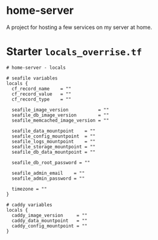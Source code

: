 # home-server

A project for hosting a few services on my server at home.

# Starter `locals_overrise.tf`

```hcl
# home-server - locals

# seafile variables
locals {
  cf_record_name    = ""
  cf_record_value   = ""
  cf_record_type    = ""

  seafile_image_version           = ""
  seafile_db_image_version        = ""
  seafile_memcached_image_version = ""

  seafile_data_mountpoint    = ""
  seafile_config_mountpoint  = ""
  seafile_logs_mountpoint    = ""
  seafile_storage_mountpoint = ""
  seafile_db_data_mountpoint = ""

  seafile_db_root_password = ""

  seafile_admin_email    = ""
  seafile_admin_password = ""

  timezone = ""
}

# caddy variables
locals {
  caddy_image_version     = ""
  caddy_data_mountpoint   = ""
  caddy_config_mountpoint = ""
}
```
